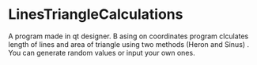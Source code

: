 # LinesTriangleCalculations
A program made in qt designer.
B asing on coordinates program clculates length of lines and area of triangle using two methods (Heron and Sinus) . 
You can generate random values or input your own ones. 
